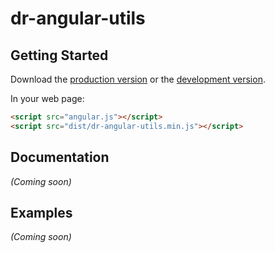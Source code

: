 # dr-angular-utils



## Getting Started

Download the [production version][min] or the [development version][max].

[min]: https://raw.github.com/Design-Royale/jquery-dr-angular-utils/master/dist/angular-dr-angular-utils.min.js
[max]: https://raw.github.com/Design-Royale/jquery-dr-angular-utils/master/dist/angular-dr-angular-utils.js

In your web page:

```html
<script src="angular.js"></script>
<script src="dist/dr-angular-utils.min.js"></script>
```

## Documentation
_(Coming soon)_

## Examples
_(Coming soon)_

